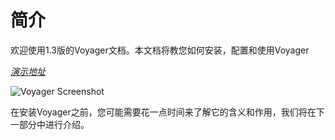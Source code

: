 # 简介

欢迎使用1.3版的Voyager文档。本文档将教您如何安装，配置和使用Voyager

[*演示地址*](http://voyager.xiaoqiezi.top/admin)

![Voyager Screenshot](https://s3.amazonaws.com/thecontrolgroup/voyager-screenshot.png)

在安装Voyager之前，您可能需要花一点时间来了解它的含义和作用，我们将在下一部分中进行介绍。

